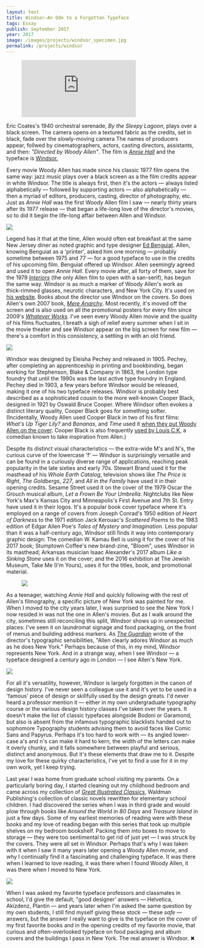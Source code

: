 ```yaml
---
layout: text
title: Windsor—An Ode to a Forgotten Typeface
tags: Essay
publish: September 2017
year: 2017
image: /images/projects/windsor_specimen.jpg
permalink: /projects/windsor
---
```


<figure>
<p>
<div class="responsive-container">
<iframe src="https://www.youtube.com/embed/7thQYYIY1OA?rel=0&amp;showinfo=0" frameborder="0" allowfullscreen="">
</iframe>
</div>
</p>

</figure>

<p>Eric Coates's 1940 orchestral serenade, <em>By the Sleepy Lagoon</em>, plays over a black screen. The camera opens on a textured fabric as the credits, set in black, fade over the slowly-moving camera The names of producers appear, follwed by cinematographers, actors, casting directors, assistants, and then: <em>&quot;Directed by Woody Allen&quot;</em>. The film is <A href="https://www.youtube.com/watch?v=7thQYYIY1OA"><em>Annie Hall</em></A> and the typeface is <a href="https://en.wikipedia.org/wiki/Windsor_(typeface)">Windsor.</a></p>

<p>Every movie Woody Allen has made since his classic 1977 film opens the same way: jazz music plays over a black screen as a the film credits appear in white Windsor. The title is always first, then it's the actors — always listed alphabetically — followed by supporting actors — also alphabetically — then a myriad of editors, producers, casting, director of photography, etc. Just as <em>Annie Hall</em> was the first Woody Allen film I saw — nearly thirty years after its 1977 release — that began a life-long love of the director's movies, so to did it begin the life-long affair between Allen and Windsor.</p>

<p><img src="/images/projects/windsor_woody-allen.gif"></p>

<p>Legend has it that at the time, Allen would often eat breakfast at the same New Jersey diner as noted graphic and type designer <a href="https://en.wikipedia.org/wiki/Ed_Benguiat">Ed Benguiat</a>. Allen, knowing Benguiat as a 'printer', asked him one morning — probably sometime between 1975 and 77 — for a good typeface to use in the credits of his upcoming film. Benguiat offered up Windsor. Allen seemingly agreed and used it to open <em>Annie Hall</em>. Every movie after, all forty of them, save for the 1979 <a href="http://www.woodyallenpages.com/films/interiors/"><em>Interiors</em></a> (the only Allen film to open with a san-serif), has begun the same way. Windsor is as much a marker of Woody Allen's work as thick-rimmed glasses, neurotic characters, and New York City. It's used on <a href="http://woodyallen.com/biography/">his website</a>. Books about the director use Windsor on the covers. So does Allen's own 2007 book, <a href="http://kitblog.com/images/DSC01324_440.jpg"><em>Mere Anarchy</em></a>. Most recently, it's moved off the screen and is also used on all the promotional posters for every film since 2009's <a href="http://img.moviepostershop.com//whatever-works-movie-poster-1020514365.jpg"><em>Whatever Works</em></a>. I've seen every Woody Allen movie and the quality of his films fluctuates, I breath a sigh of relief every summer when I sit in the movie theater and see Windsor appear on the big screen for new film — there's a comfort in this consistency, a settling in with an old friend.</p>

<img src="/images/projects/windsor_specimen.jpg">

<p>Windsor was designed by Eleisha Pechey and released in 1905. Pechey, after completing an apprenticeship in printing and bookbinding, began working for Stephenson, Blake &amp; Company in 1863, the London type foundry that until the 1990s was the last active type foundry in England. Pechey died in 1903, a few years before Windsor would be released, making it one of his two typeface releases. Windsor is probably best described as a sophisticated cousin to the more well-known Cooper Black, designed in 1921 by Oswald Bruce Cooper. Where Windsor often evokes a distinct literary quality, Cooper Black goes for something softer. (Incidentally, Woody Allen used Cooper Black in two of his first films: <em>What's Up Tiger Lily?</em> and <em>Bananas</em>, and <i>Time</i> used it <a href="https://i.pinimg.com/736x/7a/dd/20/7add2013cbc5301d7d4a0dfbbff5e9b7--woody-allen-films-time-magazine.jpg">when they put Woody Allen on the cover</a>. Cooper Black is also frequently <a href="http://www.laweekly.com/arts/cooper-black-the-story-behind-louies-typeface-2372062">used by Louis C.K</a>, a comedian known to take inspiration from Allen.)</p>

<p>Despite its distinct visual characteristics — the extra-wide M's and N's, the curious curve of the lowercase 'f' — Windsor is surprisingly versatile and can be found in a curiously diverse range of applications, reaching peak popularity in the late sixties and early 70s. Stewart Brand used it for the masthead of his <em>Whole Earth Catalog</em>, television shows like <em>The Price is Right</em>, <em>The Goldbergs</em>, <em>227</em>, and <em>All in the Family</em> have used it in their opening credits. Sesame Street used it on the cover of the 1979 Oscar the Grouch musical album, <em>Let a Frown Be Your Umbrella</em>. Nightclubs like New York's Max's Kansas City and Minneapolis's First Avenue and 7th St. Entry have used it in their logos. It's a popular book cover typeface where it's employed on a range of covers from Joseph Conrad's 1950 edition of <em>Heart of Darkness</em> to the 1971 edition Jack Kerouac's <em>Scattered Poems</em> to the 1983 edition of Edgar Allen Poe's <em>Tales of Mystery and Imagination</em>. Less popular than it was a half-century ago, Windsor still finds it way into contemporary graphic design: The comedian W. Kamau Bell is using it for the cover of his 2017 book; Stumptown Coffee's new brand-zine, &quot;Bloom&quot;, uses Windsor in its masthead; Arkansas musician Isaac Alexander's 2017 album <em>Like a Sinking Stone</em> uses it on the cover; and the 2016 exhibition at The Jewish Museum, Take Me (I'm Yours), uses it for the titles, book, and promotional material.</p>

<figure>
<img src="/images/projects/windsor_books.jpg">
</figure>

<p>As a teenager, watching <em>Annie Hall</em> and quickly following with the rest of Allen's filmography, a specific picture of New York was painted for me. When I moved to the city years later, I was surprised to see the New York I now resided in was not the one in Allen's movies. But as I walk around the city, sometimes still reconciling this split, Windsor shows up in unexpected places: I've seen it on laundromat signage and food packaging, on the front of menus and building address markers. As <a href="https://www.theguardian.com/artanddesign/2011/apr/05/windsor-woody-allen-type"><em>The Guardian</em></a> wrote of the director's typographic sensibilities, &quot;Allen clearly adores Windsor as much as he does New York.&quot; Perhaps because of this, in my mind, Windsor represents New York. And in a strange way, when I see Windsor — a typeface designed a century ago in London — I see Allen's New York.</p>

<p><img src="/images/projects/windsor_newyork.jpg"></p>

<p>For all it's versatility, however, Windsor is largely forgotten in the canon of design history. I've never seen a colleague use it and it's yet to be used in a 'famous' piece of design or skillfully used by the design greats. I'd never heard a professor mention it — either in my own undergraduate typography course or the various design history classes I've taken over the years. It doesn't make the list of classic typefaces alongside Bodoni or Garamond, but also is absent from the infamous typographic blacklists handed out to sophomore Typography students advising them to avoid faces like Comic Sans and Papyrus. Perhaps it's too hard to work with — its angled lower-case a's and n's can make it hard to kern, the width of the letters can make it overly chunky, and it falls somewhere between playful and serious, distinct and anonymous. But it's these elements that draw me to it. Despite my love for these quirky characteristics, I've yet to find a use for it in my own work, yet I keep trying.</p>

<p>Last year I was home from graduate school visiting my parents. On a particularly boring day, I started cleaning out my childhood bedroom and came across my collection of <a href="http://www.greatillustratedclassics.com"><em>Great Illustrated Classics</em></a>, Waldman Publishing's collection of classic novels rewritten for elementary school children. I had discovered the series when I was in third grade and would plow through books like <em>Around the World in 80 Days</em> and <em>Treasure Island</em> in just a few days. Some of my earliest memories of reading were with these books and my love of reading began with this series that took up multiple shelves on my bedroom bookshelf. Packing them into boxes to move to storage — they were too sentimental to get rid of just yet — I was struck by the covers. They were all set in Windsor. Perhaps that's why I was taken with it when I saw it many years later opening a Woody Allen movie, and why I continually find it a fascinating and challenging typeface. It was there when I learned to love reading, it was there when I found Woody Allen, it was there when I moved to New York.</p>

<p>
<img src="/images/projects/windsor_gic.jpg">
</p>

<p>When I was asked my favorite typeface professors and classmates in school, I'd give the default, &quot;good designer' answers — Helvetica, Akizdenz, Plantin — and years later when I'm asked the same question by my own students, I still find myself giving these stock — these <i>safe</i> — answers, but the answer I really want to give is the typeface on the cover of my first favorite books and in the opening credits of my favorite movie, that curious and often-overlooked typeface on food packaging and album covers and  the buildings I pass in New York. The real answer is Windsor. ✖</p>

